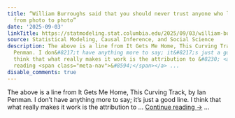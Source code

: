 ```yaml
---
title: “William Burroughs said that you should never trust anyone who looked the same
  from photo to photo”
date: '2025-09-03'
linkTitle: https://statmodeling.stat.columbia.edu/2025/09/03/william-burroughs-said-that-you-should-never-trust-anyone-who-looked-the-same-from-photo-to-photo/
source: Statistical Modeling, Causal Inference, and Social Science
description: The above is a line from It Gets Me Home, This Curving Track, by Ian
  Penman. I don&#8217;t have anything more to say; it&#8217;s just a good line. I
  think that what really makes it work is the attribution to &#8230; <a href="https://statmodeling.stat.columbia.edu/2025/09/03/william-burroughs-said-that-you-should-never-trust-anyone-who-looked-the-same-from-photo-to-photo/">Continue
  reading <span class="meta-nav">&#8594;</span></a> ...
disable_comments: true
---
```

The above is a line from It Gets Me Home, This Curving Track, by Ian Penman. I don&#8217;t have anything more to say; it&#8217;s just a good line. I think that what really makes it work is the attribution to &#8230; <a href="https://statmodeling.stat.columbia.edu/2025/09/03/william-burroughs-said-that-you-should-never-trust-anyone-who-looked-the-same-from-photo-to-photo/">Continue reading <span class="meta-nav">&#8594;</span></a> ...